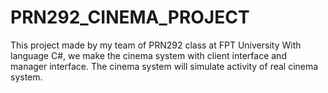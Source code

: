 # PRN292_CINEMA_PROJECT
This project made by my team of PRN292 class at FPT University With language C#, we make the cinema system with client interface and manager interface. The cinema system will simulate activity of real cinema system.
